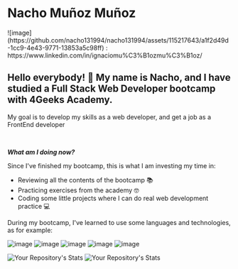 <h1> Nacho Muñoz Muñoz </h1>
 ![image](https://github.com/nacho131994/nacho131994/assets/115217643/a1f2d49d-1cc9-4e43-9771-13853a5c98ff) : https://www.linkedin.com/in/ignaciomu%C3%B1ozmu%C3%B1oz/
  
<h2> Hello everybody! &#128075; My name is Nacho, and I have studied a Full Stack Web Developer bootcamp with 4Geeks Academy. </h2>
<p>My goal is to develop my skills as a web developer, and get a job as a FrontEnd developer</p></br>
<p ><strong><i>What am I doing now?</i></strong></p>
<p> Since I've finished my bootcamp, this is what I am investing my time in:
  <ul>
    <li>Reviewing all the contents of the bootcamp 📚</li>
    <li>Practicing exercises from the academy 🤓</li>
    <li>Coding some little projects where I can do real web development practice 💻</li>
   

  </ul>
<p> During my bootcamp, I've learned to use some languages and technologies, as for example:

![image](https://github.com/nacho131994/nacho131994/assets/115217643/170e569a-7bb4-4883-8514-39eed9254617)
![image](https://github.com/nacho131994/nacho131994/assets/115217643/70fa694a-7c50-4ce8-8277-c750f24f27b6)
  ![image](https://github.com/nacho131994/nacho131994/assets/115217643/77378fe9-6092-4c1c-8cef-9677cb2c9846)
![image](https://github.com/nacho131994/nacho131994/assets/115217643/9dc399ce-1148-4253-a083-44e25f1823cc)
![image](https://github.com/nacho131994/nacho131994/assets/115217643/6461bde6-c768-4702-ba48-aa7b602ce2b7)

  
  ![Your Repository's Stats](https://github-readme-stats.vercel.app/api?username=nacho131994&show_icons=true)
  ![Your Repository's Stats](https://github-readme-stats.vercel.app/api/top-langs/?username=nacho131994&theme=blue-green)

